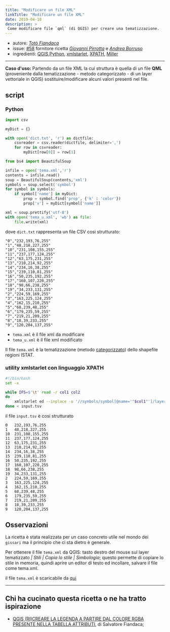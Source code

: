 ```yaml
---
title: "Modificare un file XML"
linkTitle: "Modificare un file XML"
date: 2019-04-18
description: >
 Come modificare file `qml` (di QGIS) per creare una tematizzazione.
---
```


* autore: _[Totò Fiandaca](https://twitter.com/totofiandaca?lang=it)_
* issue: [#58](https://github.com/opendatasicilia/tansignari/issues/58) fornitore ricetta *[Giovanni Pirrotta](https://twitter.com/gpirrotta?lang=it)* e *[Andrea Borruso](https://twitter.com/aborruso?lang=it)*
* ingredienti: [QGIS](https://qgis.org/it/site/),[Python](https://www.python.org/), [xmlstarlet](http://xmlstar.sourceforge.net/doc/UG/xmlstarlet-ug.html), [XPATH](https://www.w3schools.com/xml/xpath_intro.asp), [Miller](https://github.com/johnkerl/miller)

---

**Caso d'uso:** Partendo da un file XML la cui struttura è quella di un file **QML** (proveniente dalla tematizzazione - metodo categorizzato - di un layer vettoriale in QGIS) sostituire/modificare alcuni valori presenti nel file.

## script

### Python

```python
import csv

myDict = {}

with open('dict.txt', 'r') as dictfile:
    csvreader = csv.reader(dictfile, delimiter=',')
    for row in csvreader:
        myDict[row[0]] = row[1]

from bs4 import BeautifulSoup

infile = open('tema.xml','r')
contents = infile.read()
soup = BeautifulSoup(contents,'xml')
symbols = soup.select('symbol')
for symbol in symbols:
    if symbol['name'] in myDict:
        prop = symbol.find('prop', {'k' : 'color'})
        prop['v'] = myDict[symbol['name']]

xml = soup.prettify('utf-8')
with open('tema_u.xml', 'wb') as file:
    file.write(xml)
```

dove `dict.txt` rappresenta un file CSV cosi strutturato:
```
"0","232,193,76,255"
"1","48,218,227,255"
"10","231,108,155,255"
"11","237,177,124,255"
"12","63,175,231,255"
"13","210,214,92,255"
"14","234,16,38,255"
"15","239,110,81,255"
"16","50,235,192,255"
"17","160,107,220,255"
"18","98,66,238,255"
"19","34,233,131,255"
"2","224,59,169,255"
"3","163,225,124,255"
"4","162,15,210,255"
"5","68,239,48,255"
"6","179,235,59,255"
"7","219,21,209,255"
"8","18,39,233,255"
"9","120,204,137,255"
```

- `tema.xml` è il file xml da modificare
- `tema_u.xml` è il file xml modificato

Il file `tema.xml` è la tematizzazione (metodo [categorizzato](https://docs.qgis.org/3.4/it/docs/user_manual/working_with_vector/vector_properties.html#categorized-renderer)) dello shapefile regioni ISTAT.

### utility xmlstarlet con linguaggio XPATH

```bash
#!/bin/bash
set -x

while IFS=$'\t' read -r col1 col2
do
    xmlstarlet ed --inplace -u '//symbols/symbol[@name='"$col1"']/layer/prop[@k="color"]/@v' -v "$col2" tema.xml
done < input.tsv
```

il file `input.tsv` è cosi strutturato

```
0	232,193,76,255
1	48,218,227,255
10	231,108,155,255
11	237,177,124,255
12	63,175,231,255
13	210,214,92,255
14	234,16,38,255
15	239,110,81,255
16	50,235,192,255
17	160,107,220,255
18	98,66,238,255
19	34,233,131,255
2	224,59,169,255
3	163,225,124,255
4	162,15,210,255
5	68,239,48,255
6	179,235,59,255
7	219,21,209,255
8	18,39,233,255
9	120,204,137,255
```


## Osservazioni

La ricetta è stata realizzata per un caso concreto utile nel mondo dei `gissari` ma il principio che ci sta dietro è generale.

Per ottenere il file `tema.xml` da QGIS: tasto destro del mouse sul layer tematizzato *| Stili | Copia lo stile | Simbologia*; questo permette di copiare lo stile in memoria, quindi aprire un editor di testo ed incollare, salvare il file come tema.xml.

il file `tema.xml` è scaricabile da [qui](https://github.com/opendatasicilia/tansignari/files/3055033/tema.zip)

---

## Chi ha cucinato questa ricetta o ne ha tratto ispirazione

- [QGIS (RI)CREARE LA LEGENDA A PARTIRE DAL COLORE RGBA PRESENTE NELLA TABELLA ATTRIBUTI](https://pigrecoinfinito.wordpress.com/2019/04/16/qgis-ricreare-la-legenda-a-partire-dal-colore-rgba-presente-nella-tabella-attributi/), di Salvatore Fiandaca;
